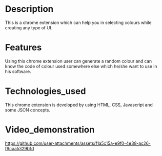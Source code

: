 # Description
This is a chrome extension which can help you in selecting colours while creating any type of UI.
# Features
Using this chrome extension user can generate a random colour and can know the code of colour used somewhere else which he/she want to use in his software.
# Technologies_used
This chrome extension is developed by using HTML, CSS, Javascript and some JSON concepts.
# Video_demonstration
https://github.com/user-attachments/assets/f1a5c15a-e9f0-4e38-ac26-f9caa5329b1d
